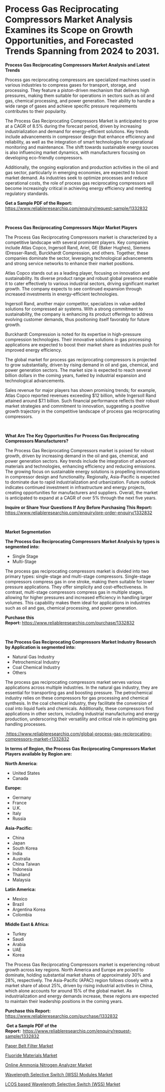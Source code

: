 <p><h1>Process Gas Reciprocating Compressors Market Analysis Examines its Scope on Growth Opportunities, and Forecasted Trends Spanning from 2024 to 2031.</h1></p><p><strong>Process Gas Reciprocating Compressors Market Analysis and Latest Trends</strong></p>
<p><p>Process gas reciprocating compressors are specialized machines used in various industries to compress gases for transport, storage, and processing. They feature a piston-driven mechanism that delivers high pressures, making them suitable for operations in sectors such as oil and gas, chemical processing, and power generation. Their ability to handle a wide range of gases and achieve specific pressure requirements contributes to their popularity.</p><p>The Process Gas Reciprocating Compressors Market is anticipated to grow at a CAGR of 8.5% during the forecast period, driven by increasing industrialization and demand for energy-efficient solutions. Key trends include advancements in compressor design that enhance efficiency and reliability, as well as the integration of smart technologies for operational monitoring and maintenance. The shift towards sustainable energy sources is also influencing market dynamics, with manufacturers focusing on developing eco-friendly compressors. </p><p>Additionally, the ongoing exploration and production activities in the oil and gas sector, particularly in emerging economies, are expected to boost market demand. As industries seek to optimize processes and reduce operational costs, the role of process gas reciprocating compressors will become increasingly critical in achieving energy efficiency and meeting regulatory standards.</p></p>
<p><strong>Get a Sample PDF of the Report:&nbsp;</strong> <a href="https://www.reliableresearchiq.com/enquiry/request-sample/1332832?utm_campaign=1136&utm_medium=2&utm_source=Github&utm_content=ia&utm_term=01102024&utm_id=process-gas-reciprocating-compressors">https://www.reliableresearchiq.com/enquiry/request-sample/1332832</a></p>
<p>&nbsp;</p>
<p><strong>Process Gas Reciprocating Compressors Major Market Players</strong></p>
<p><p>The Process Gas Reciprocating Compressors market is characterized by a competitive landscape with several prominent players. Key companies include Atlas Copco, Ingersoll Rand, Ariel, GE (Baker Hughes), Siemens (Dresser-Rand), Burckhardt Compression, and others. Together, these companies dominate the sector, leveraging technological advancements and strong service networks to enhance their market positions.</p><p>Atlas Copco stands out as a leading player, focusing on innovation and sustainability. Its diverse product range and robust global presence enable it to cater effectively to various industrial sectors, driving significant market growth. The company expects to see continued expansion through increased investments in energy-efficient technologies.</p><p>Ingersoll Rand, another major competitor, specializes in value-added solutions for compressed air systems. With a strong commitment to sustainability, the company is enhancing its product offerings to address evolving customer demands, thus positioning itself favorably for future growth.</p><p>Burckhardt Compression is noted for its expertise in high-pressure compression technologies. Their innovative solutions in gas processing applications are expected to boost their market share as industries push for improved energy efficiency.</p><p>The global market for process gas reciprocating compressors is projected to grow substantially, driven by rising demand in oil and gas, chemical, and power generation sectors. The market size is expected to reach several billion dollars in the coming years, fueled by industrial expansion and technological advancements.</p><p>Sales revenue for major players has shown promising trends; for example, Atlas Copco reported revenues exceeding $12 billion, while Ingersoll Rand attained around $7.1 billion. Such financial performance reflects their robust market strategies and commitment to innovation, suggesting a positive growth trajectory in the competitive landscape of process gas reciprocating compressors.</p></p>
<p>&nbsp;</p>
<p><strong>What Are The Key Opportunities For Process Gas Reciprocating Compressors Manufacturers?</strong></p>
<p><p>The Process Gas Reciprocating Compressors market is poised for robust growth, driven by increasing demand in the oil and gas, chemical, and power generation sectors. Key trends include the integration of advanced materials and technologies, enhancing efficiency and reducing emissions. The growing focus on sustainable energy solutions is propelling innovations in compressor design and functionality. Regionally, Asia-Pacific is expected to dominate due to rapid industrialization and urbanization. Future outlook indicates continued investment in infrastructure and energy projects, creating opportunities for manufacturers and suppliers. Overall, the market is anticipated to expand at a CAGR of over 5% through the next five years.</p></p>
<p><strong>Inquire or Share Your Questions If Any Before Purchasing This Report:</strong> <a href="https://www.reliableresearchiq.com/enquiry/pre-order-enquiry/1332832?utm_campaign=1136&utm_medium=2&utm_source=Github&utm_content=ia&utm_term=01102024&utm_id=process-gas-reciprocating-compressors">https://www.reliableresearchiq.com/enquiry/pre-order-enquiry/1332832</a></p>
<p>&nbsp;</p>
<p><strong>Market Segmentation</strong></p>
<p><strong>The Process Gas Reciprocating Compressors Market Analysis by types is segmented into:</strong></p>
<p><ul><li>Single Stage</li><li>Multi-Stage</li></ul></p>
<p><p>The process gas reciprocating compressors market is divided into two primary types: single-stage and multi-stage compressors. Single-stage compressors compress gas in one stroke, making them suitable for lower pressure applications. They offer simplicity and cost-effectiveness. In contrast, multi-stage compressors compress gas in multiple stages, allowing for higher pressures and increased efficiency in handling larger volumes. This capability makes them ideal for applications in industries such as oil and gas, chemical processing, and power generation.</p></p>
<p><strong>Purchase this Report:&nbsp;</strong><a href="https://www.reliableresearchiq.com/purchase/1332832?utm_campaign=1136&utm_medium=2&utm_source=Github&utm_content=ia&utm_term=01102024&utm_id=process-gas-reciprocating-compressors">https://www.reliableresearchiq.com/purchase/1332832</a></p>
<p>&nbsp;</p>
<p><strong>The Process Gas Reciprocating Compressors Market Industry Research by Application is segmented into:</strong></p>
<p><ul><li>Natural Gas Industry</li><li>Petrochemical Industry</li><li>Coal Chemical Industry</li><li>Others</li></ul></p>
<p><p>The process gas reciprocating compressors market serves various applications across multiple industries. In the natural gas industry, they are essential for transporting gas and boosting pressure. The petrochemical industry relies on these compressors for gas processing and chemical synthesis. In the coal chemical industry, they facilitate the conversion of coal into liquid fuels and chemicals. Additionally, these compressors find applications in other sectors, including industrial manufacturing and energy production, underscoring their versatility and critical role in optimizing gas handling processes.</p></p>
<p><a href="https://www.reliableresearchiq.com/global-process-gas-reciprocating-compressors-market-r1332832?utm_campaign=1136&utm_medium=2&utm_source=Github&utm_content=ia&utm_term=01102024&utm_id=process-gas-reciprocating-compressors">&nbsp;https://www.reliableresearchiq.com/global-process-gas-reciprocating-compressors-market-r1332832</a></p>
<p><strong>In terms of Region, the Process Gas Reciprocating Compressors Market Players available by Region are:</strong></p>
<p>
    <p> <strong> North America: </strong>
        <ul>
            <li>United States</li>
            <li>Canada</li>
        </ul>
        </p> 
    <p> <strong> Europe: </strong>
        <ul>
            <li>Germany</li>
            <li>France</li>
            <li>U.K.</li>
            <li>Italy</li>
            <li>Russia</li>
        </ul>
        </p> 
    <p> <strong> Asia-Pacific: </strong>
        <ul>
            <li>China</li>
            <li>Japan</li>
            <li>South Korea</li>
            <li>India</li>
            <li>Australia</li>
            <li>China Taiwan</li>
            <li>Indonesia</li>
            <li>Thailand</li>
            <li>Malaysia</li>
        </ul>
        </p> 
    <p> <strong> Latin America: </strong>
        <ul>
            <li>Mexico</li>
            <li>Brazil</li>
            <li>Argentina Korea</li>
            <li>Colombia</li>
        </ul>
        </p> 
    <p> <strong> Middle East & Africa: </strong>
        <ul>
            <li>Turkey</li>
            <li>Saudi</li>
            <li>Arabia</li>
            <li>UAE</li>
            <li>Korea</li>
        </ul>
    </p>
    </p>
<p><p>The Process Gas Reciprocating Compressors market is experiencing robust growth across key regions. North America and Europe are poised to dominate, holding substantial market shares of approximately 30% and 28%, respectively. The Asia-Pacific (APAC) region follows closely with a market share of about 25%, driven by rising industrial activities in China, which alone accounts for around 15% of the global market. As industrialization and energy demands increase, these regions are expected to maintain their leadership positions in the coming years.</p></p>
<p><strong>Purchase this Report: </strong><a href="https://www.reliableresearchiq.com/purchase/1332832?utm_campaign=1136&utm_medium=2&utm_source=Github&utm_content=ia&utm_term=01102024&utm_id=process-gas-reciprocating-compressors">https://www.reliableresearchiq.com/purchase/1332832</a></p>
<p>&nbsp;<strong>Get a Sample PDF of the Report:&nbsp;&nbsp;</strong><a href="https://www.reliableresearchiq.com/enquiry/request-sample/1332832?utm_campaign=1136&utm_medium=2&utm_source=Github&utm_content=ia&utm_term=01102024&utm_id=process-gas-reciprocating-compressors">https://www.reliableresearchiq.com/enquiry/request-sample/1332832</a></p>
<p><strong></strong></p>
<p><p><a href="https://www.linkedin.com/pulse/paper-belt-filter-market-global-trends-forecast-2024-2031-s8ume?utm_campaign=1136&utm_medium=2&utm_source=Github&utm_content=ia&utm_term=01102024&utm_id=process-gas-reciprocating-compressors">Paper Belt Filter Market</a></p><p><a href="https://github.com/AnamariaDemiri475/Market-Research-Report-List-1/blob/main/fluoride-materials-market.md?utm_campaign=1136&utm_medium=2&utm_source=Github&utm_content=ia&utm_term=01102024&utm_id=process-gas-reciprocating-compressors">Fluoride Materials Market</a></p><p><a href="https://github.com/KimNDobson/Market-Research-Report-List-1/blob/main/online-ammonia-nitrogen-analyzer-market.md?utm_campaign=1136&utm_medium=2&utm_source=Github&utm_content=ia&utm_term=01102024&utm_id=process-gas-reciprocating-compressors">Online Ammonia Nitrogen Analyzer Market</a></p><p><a href="https://issuu.com/reportprime-2/docs/wavelength-selective-switch-wss-mod_d6d8deeb778431?utm_campaign=1136&utm_medium=2&utm_source=Github&utm_content=ia&utm_term=01102024&utm_id=process-gas-reciprocating-compressors">Wavelength Selective Switch (WSS) Modules Market</a></p><p><a href="https://issuu.com/reportprime-2/docs/lcos-based-wavelength-selective-swi_6ab17105f03230?utm_campaign=1136&utm_medium=2&utm_source=Github&utm_content=ia&utm_term=01102024&utm_id=process-gas-reciprocating-compressors">LCOS based Wavelength Selective Switch (WSS) Market</a></p></p>